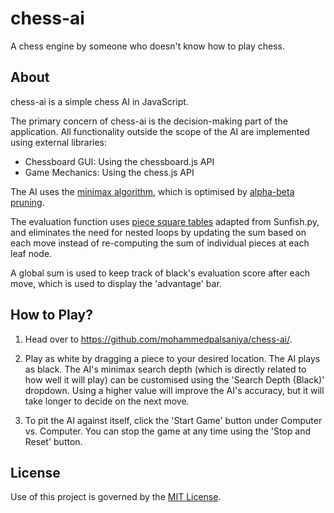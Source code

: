 # chess-ai
A chess engine by someone who doesn't know how to play chess.

## About
chess-ai is a simple chess AI in JavaScript. 

The primary concern of chess-ai is the decision-making part of the application. All functionality outside the scope of the AI are implemented using external libraries:
- Chessboard GUI: Using the chessboard.js API
- Game Mechanics: Using the chess.js API

The AI uses the [minimax algorithm](https://en.wikipedia.org/wiki/Minimax), which is optimised by [alpha-beta pruning](https://en.wikipedia.org/wiki/Alpha%E2%80%93beta_pruning). 

The evaluation function uses [piece square tables](https://www.chessprogramming.org/Piece-Square_Tables) adapted from Sunfish.py, and eliminates the need for nested loops by updating the sum based on each move instead of re-computing the sum of individual pieces at each leaf node.

A global sum is used to keep track of black's evaluation score after each move, which is used to display the 'advantage' bar. 

## How to Play?
1. Head over to https://github.com/mohammedpalsaniya/chess-ai/.

2. Play as white by dragging a piece to your desired location. The AI plays as black. The AI's minimax search depth (which is directly related to how well it will play) can be customised using the 'Search Depth (Black)' dropdown. Using a higher value will improve the AI's accuracy, but it will take longer to decide on the next move.

3. To pit the AI against itself, click the 'Start Game' button under Computer vs. Computer. You can stop the game at any time using the 'Stop and Reset' button.

## License
Use of this project is governed by the [MIT License](LICENSE).

